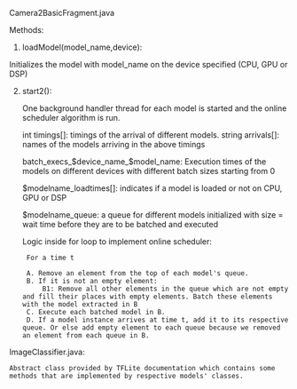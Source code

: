 
Camera2BasicFragment.java

Methods:

1. loadModel(model_name,device):

Initializes the model with model_name on the device specified (CPU, GPU or DSP)

2. start2():
	
	One background handler thread for each model is started and the online scheduler algorithm is run.

	int timings[]: timings of the arrival of different models.
	string arrivals[]: names of the models arriving in the above timings


	batch_execs_$device_name_$model_name: Execution times of the models on different devices with different batch sizes starting from 0

	$modelname_loadtimes[]: indicates if a model is loaded or not on CPU, GPU or DSP

	$modelname_queue: a queue for different models initialized with size = wait time before they are to be batched and executed

	Logic inside for loop to implement online scheduler:

		For a time t

		A. Remove an element from the top of each model's queue.
		B. If it is not an empty element:
			B1: Remove all other elements in the queue which are not empty and fill their places with empty elements. Batch these elements with the model extracted in B
		C. Execute each batched model in B.
		D. If a model instance arrives at time t, add it to its respective queue. Or else add empty element to each queue because we removed an element from each queue in B.

ImageClassifier.java:
	
	Abstract class provided by TFLite documentation which contains some methods that are implemented by respective models' classes.

